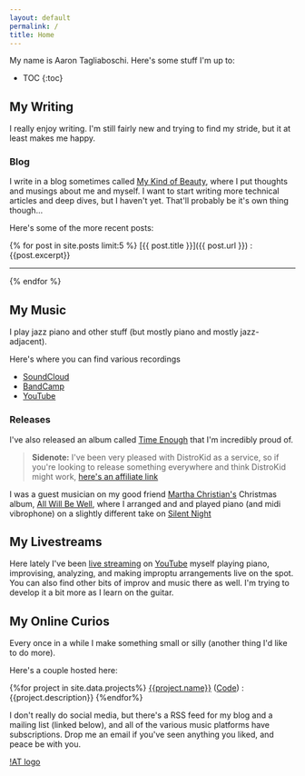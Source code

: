 ```yaml
---
layout: default
permalink: /
title: Home
---
```

My name is Aaron Tagliaboschi. Here's some stuff I'm up to:

* TOC
{:toc}

## My Writing

I really enjoy writing. I'm still fairly new and trying to find my stride, but
it at least makes me happy.

### Blog
I write in a blog sometimes called [My Kind of Beauty](/posts/), where I put
thoughts and musings about me and myself. I want to start writing more technical
articles and deep dives, but I haven't yet. That'll probably be it's own thing
though...

Here's some of the more recent posts:

{% for post in site.posts limit:5 %}
[{{ post.title }}]({{ post.url }})
: {{post.excerpt}}

---
{% endfor %}

## My Music

I play jazz piano and other stuff (but mostly piano and mostly jazz-adjacent).

Here's where you can find various recordings

* [SoundCloud](https://soundcloud.com/amtunlimited/)
* [BandCamp](https://amtunlimited.bandcamp.com/)
* [YouTube](https://www.youtube.com/playlist?list=PL4fu3juqIttcuNq4vL0I0oy-p5u0wD9AE)

### Releases

I've also released an album called [Time Enough](https://distrokid.com/hyperfollow/aarontagliaboschi/dmJw)
that I'm incredibly proud of.

> **Sidenote:** I've been very pleased with DistroKid as a service, so if you're
> looking to release something everywhere and think DistroKid might work,
> [here's an affiliate link](https://distrokid.com/vip/seven/654112)

I was a guest musician on my good friend
[Martha Christian's](https://open.spotify.com/artist/7scj7N4bGZIBSUspha9GtC?si=6mulavZnRHiu7xfpgVjPaQ) 
Christmas album, 
[All Will Be Well](https://open.spotify.com/album/1ikNK9UjlR0JTHjazkecHC?si=uAbMJHUZTFaPzX4r_f2CzA),
where I arranged and and played piano (and midi vibrophone) on a slightly 
different take on 
[Silent Night](https://open.spotify.com/track/7JCvFmavIW0dlvss57GETj?si=MqFXAdZBR1qDCMpQ70d_0A)

## My Livestreams

Here lately I've been 
[live streaming](https://www.youtube.com/watch?v=yQ68RjxbZEE&list=PL4fu3juqIttf7z_UbRRaILsAKn-oL-r7U)
on [YouTube](https://www.youtube.com/channel/UCVlEkuqoQMnsHzjy-DJWOnA) myself 
playing piano, improvising, analyzing, and making improptu arrangements live on
the spot. You can also find other bits of improv and music there as well. I'm 
trying to develop it a bit more as I learn on the guitar.

## My Online Curios

Every once in a while I make something small or silly (another thing I'd like to
do more). 

Here's a couple hosted here:

{%for project in site.data.projects%}
  [{{project.name}}](/{{project.github}}/) ([Code](https://github.com/amtunlimited/{{project.github}}))
  : {{project.description}}
{%endfor%}

I don't really do social media, but there's a RSS feed for my blog and a mailing
list (linked below), and all of the various music platforms have subscriptions.
Drop me an email if you've seen anything you liked, and peace be with you.

[!AT logo]("/assets/logo.svg")
